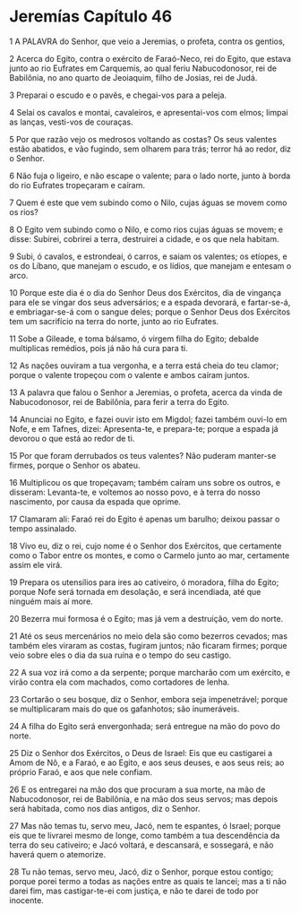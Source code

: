 # Jeremías Capítulo 46

1	A PALAVRA do Senhor, que veio a Jeremias, o profeta, contra os gentios,

2	Acerca do Egito, contra o exército de Faraó-Neco, rei do Egito, que estava junto ao rio Eufrates em Carquemis, ao qual feriu Nabucodonosor, rei de Babilônia, no ano quarto de Jeoiaquim, filho de Josias, rei de Judá.

3	Preparai o escudo e o pavês, e chegai-vos para a peleja.

4	Selai os cavalos e montai, cavaleiros, e apresentai-vos com elmos; limpai as lanças, vesti-vos de couraças.

5	Por que razão vejo os medrosos voltando as costas? Os seus valentes estão abatidos, e vão fugindo, sem olharem para trás; terror há ao redor, diz o Senhor.

6	Não fuja o ligeiro, e não escape o valente; para o lado norte, junto à borda do rio Eufrates tropeçaram e caíram.

7	Quem é este que vem subindo como o Nilo, cujas águas se movem como os rios?

8	O Egito vem subindo como o Nilo, e como rios cujas águas se movem; e disse: Subirei, cobrirei a terra, destruirei a cidade, e os que nela habitam.

9	Subi, ó cavalos, e estrondeai, ó carros, e saiam os valentes; os etíopes, e os do Líbano, que manejam o escudo, e os lídios, que manejam e entesam o arco.

10	Porque este dia é o dia do Senhor Deus dos Exércitos, dia de vingança para ele se vingar dos seus adversários; e a espada devorará, e fartar-se-á, e embriagar-se-á com o sangue deles; porque o Senhor Deus dos Exércitos tem um sacrifício na terra do norte, junto ao rio Eufrates.

11	Sobe a Gileade, e toma bálsamo, ó virgem filha do Egito; debalde multiplicas remédios, pois já não há cura para ti.

12	As nações ouviram a tua vergonha, e a terra está cheia do teu clamor; porque o valente tropeçou com o valente e ambos caíram juntos.

13	A palavra que falou o Senhor a Jeremias, o profeta, acerca da vinda de Nabucodonosor, rei de Babilônia, para ferir a terra do Egito.

14	Anunciai no Egito, e fazei ouvir isto em Migdol; fazei também ouvi-lo em Nofe, e em Tafnes, dizei: Apresenta-te, e prepara-te; porque a espada já devorou o que está ao redor de ti.

15	Por que foram derrubados os teus valentes? Não puderam manter-se firmes, porque o Senhor os abateu.

16	Multiplicou os que tropeçavam; também caíram uns sobre os outros, e disseram: Levanta-te, e voltemos ao nosso povo, e à terra do nosso nascimento, por causa da espada que oprime.

17	Clamaram ali: Faraó rei do Egito é apenas um barulho; deixou passar o tempo assinalado.

18	Vivo eu, diz o rei, cujo nome é o Senhor dos Exércitos, que certamente como o Tabor entre os montes, e como o Carmelo junto ao mar, certamente assim ele virá.

19	Prepara os utensílios para ires ao cativeiro, ó moradora, filha do Egito; porque Nofe será tornada em desolação, e será incendiada, até que ninguém mais aí more.

20	Bezerra mui formosa é o Egito; mas já vem a destruição, vem do norte.

21	Até os seus mercenários no meio dela são como bezerros cevados; mas também eles viraram as costas, fugiram juntos; não ficaram firmes; porque veio sobre eles o dia da sua ruína e o tempo do seu castigo.

22	A sua voz irá como a da serpente; porque marcharão com um exército, e virão contra ela com machados, como cortadores de lenha.

23	Cortarão o seu bosque, diz o Senhor, embora seja impenetrável; porque se multiplicaram mais do que os gafanhotos; são inumeráveis.

24	A filha do Egito será envergonhada; será entregue na mão do povo do norte.

25	Diz o Senhor dos Exércitos, o Deus de Israel: Eis que eu castigarei a Amom de Nô, e a Faraó, e ao Egito, e aos seus deuses, e aos seus reis; ao próprio Faraó, e aos que nele confiam.

26	E os entregarei na mão dos que procuram a sua morte, na mão de Nabucodonosor, rei de Babilônia, e na mão dos seus servos; mas depois será habitada, como nos dias antigos, diz o Senhor.

27	Mas não temas tu, servo meu, Jacó, nem te espantes, ó Israel; porque eis que te livrarei mesmo de longe, como também a tua descendência da terra do seu cativeiro; e Jacó voltará, e descansará, e sossegará, e não haverá quem o atemorize.

28	Tu não temas, servo meu, Jacó, diz o Senhor, porque estou contigo; porque porei termo a todas as nações entre as quais te lancei; mas a ti não darei fim, mas castigar-te-ei com justiça, e não te darei de todo por inocente.


